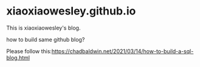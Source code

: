 # xiaoxiaowesley.github.io
This is xiaoxiaowesley's blog.


how to build same github blog?

Please follow this:https://chadbaldwin.net/2021/03/14/how-to-build-a-sql-blog.html
